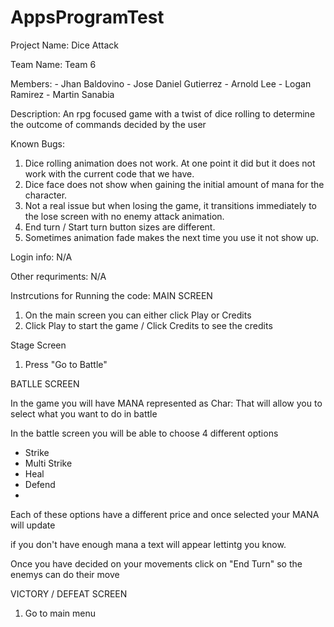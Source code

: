 # AppsProgramTest

Project Name: Dice Attack

Team Name: Team 6

Members:
        - Jhan Baldovino
        - Jose Daniel Gutierrez
        - Arnold Lee
        - Logan Ramirez
        - Martin Sanabia

Description: An rpg focused game with a twist of dice rolling to determine the outcome of commands decided by the user

Known Bugs: 
1. Dice rolling animation does not work. At one point it did but it does not work with the current code that we have.
2. Dice face does not show when gaining the initial amount of mana for the character.
3. Not a real issue but when losing the game, it transitions immediately to the lose screen with no enemy attack animation.
4. End turn / Start turn button sizes are different.
5. Sometimes animation fade makes the next time you use it not show up.

Login info: N/A

Other requriments: N/A

Instrcutions for Running the code:
  MAIN SCREEN
1) On the main screen you can either click Play or Credits
2) Click Play to start the game / Click Credits to see the credits
 
 Stage Screen
1) Press "Go to Battle"

  BATLLE SCREEN
  
  
  In the game you will have MANA represented as Char: 
  That will allow you to select what you want to do in battle
  
  In the battle screen you will be able to choose 4 different options
  - Strike
  - Multi Strike
  - Heal
  - Defend
  -
  Each of these options have a different price and once selected your MANA will update
  
  if you don't have enough mana a text will appear lettintg you know.
  
  Once you have decided on your movements click on "End Turn" so the enemys can do their move
  
  

VICTORY / DEFEAT SCREEN

  1) Go to main menu
  



       

